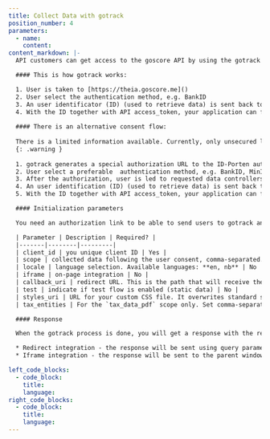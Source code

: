 ```yaml
---
title: Collect Data with gotrack
position_number: 4
parameters:
  - name:
    content:
content_markdown: |-
  API customers can get access to the goscore API by using the gotrack web-app, which uses industry standard OAuth2 authentication methods for transparent and secure access to user data.

  #### This is how gotrack works:

  1. User is taken to [https://theia.goscore.me]()
  2. User select the authentication method, e.g. BankID
  3. An user identificator (ID) (used to retrieve data) is sent back to the application
  4. With the ID together with API access_token, your application can fetch the user's data from the goscore API.
  
  #### There is an alternative consent flow:
  
  There is a limited information available. Currently, only unsecured loans are available with this flow. More data controllers are coming.
  {: .warning }
  
  1. gotrack generates a special authorization URL to the ID-Porten autthorization
  2. User select a preferable  authentication method, e.g. BankID, MinID
  3. After the authorization, user is led to requested data controllers and give a consent using their flow 
  4. An user identification (ID) (used to retrieve data) is sent back to the application
  5. With the ID together with API access_token, your application can fetch the user's data from the goscore API.

  #### Initialization parameters

  You need an authorization link to be able to send users to gotrack and this link can be customized with different parameters.

  | Parameter | Description | Required? |
  |-------|--------|---------|
  | client_id | you unique client ID | Yes |
  | scope | collected data following the user consent, comma-separated. E.g. unsecured_loans,student_loan,e_invoices. All allowed options: **vehicles, unsecured_loans, info, income, student_loan, e_invoices, unsecured_loans_presentation, unsecured_loans_processing, tax_data_pdf** | Yes |
  | locale | language selection. Available languages: **en, nb** | No |
  | iframe | on-page integration | No |
  | callback_uri | redirect URL. This is the path that will receive the code. | No |
  | test | indicate if test flow is enabled (static data) | No |
  | styles_uri | URL for your custom CSS file. It overwrites standard styles. Doesn't apply to an alternative flow | No |
  | tax_entities | For the `tax_data_pdf` scope only. Set comma-separated organizational numbers to collect data from correspondent mailbox | No |

  #### Response

  When the gotrack process is done, you will get a response with the result. This will either be a success, error or a status (status available in iframe mode only) and will be delivered to the specified callback_uri. Based on your integration of gotrack, the response will be delivered using on of the following means:

  * Redirect integration - the response will be sent using query parameters to the specified callback_uri.
  * Iframe integration - the response will be sent to the parent window using a postMessage notification.

left_code_blocks:
  - code_block:
    title:
    language:
right_code_blocks:
  - code_block:
    title:
    language:
---
```

